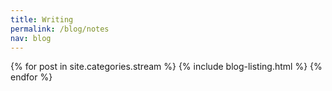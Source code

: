```yaml
---
title: Writing
permalink: /blog/notes
nav: blog
---
```


{% for post in site.categories.stream %}
{% include blog-listing.html %}
{% endfor %}